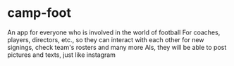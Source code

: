# camp-foot

An app for everyone who is involved in the world of football
For coaches, players, directors, etc., so they can interact with each other for new signings, check team's rosters and many more
Als, they will be able to post pictures and texts, just like instagram
